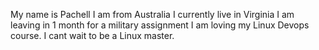 My name is Pachell
I am from Australia
I currently live in Virginia
I am leaving in 1 month for a military assignment
I am loving my Linux Devops course.
I cant wait to be a Linux master.
